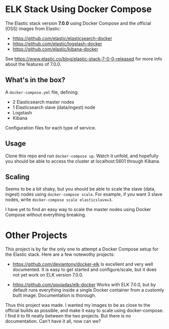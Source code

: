 # ELK Stack Using Docker Compose

The Elastic stack version **7.0.0** using Docker Compose and the official (OSS) images from Elastic:
- https://github.com/elastic/elasticsearch-docker
- https://github.com/elastic/logstash-docker
- https://github.com/elastic/kibana-docker


See https://www.elastic.co/blog/elastic-stack-7-0-0-released for more info about the features of 7.0.0.


## What's in the box?

A `docker-compose.yml` file, defining:
 - 2 Elasticsearch master nodes
 - 1 Elasticsearch slave (data/ingest) node
 - Logstash
 - Kibana

Configuration files for each type of service.


## Usage

Clone this repo and run `docker-compose up`. Watch it unfold, and hopefully you
should be able to access the cluster at localhost:5601 through Kibana.


## Scaling

Seems to be a bit shaky, but you should be able to scale the slave (data, ingest) nodes using `docker-compose scale`. For example, if you want 3 slave nodes, write `docker-compose scale elasticslave=3`.

I have yet to find an easy way to scale the master nodes using Docker Compose without everything breaking.


# Other Projects

This project is by far the only one to attempt a Docker Compose setup for the
Elastic stack. Here are a few notewothy projects:

- https://github.com/deviantony/docker-elk Is excellent and very well documented. It is easy to get started and configure/scale, but it does not yet work on ELK version 7.0.0.

- https://github.com/spujadas/elk-docker Works with ELK 7.0.0, but by default runs everything inside a single Docker container from a customly built image. Documentation is thorough.


Thus this project was made. I wanted my images to be as close to the official builds as possible, and make it easy to scale using docker-compose.  I find it to fit neatly between the two projects.  But there is no documentation. Can't have it all, now can we?
